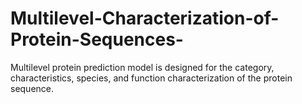 # Multilevel-Characterization-of-Protein-Sequences-
Multilevel protein prediction model is designed for the category, characteristics, species, and function characterization of the protein sequence.  
